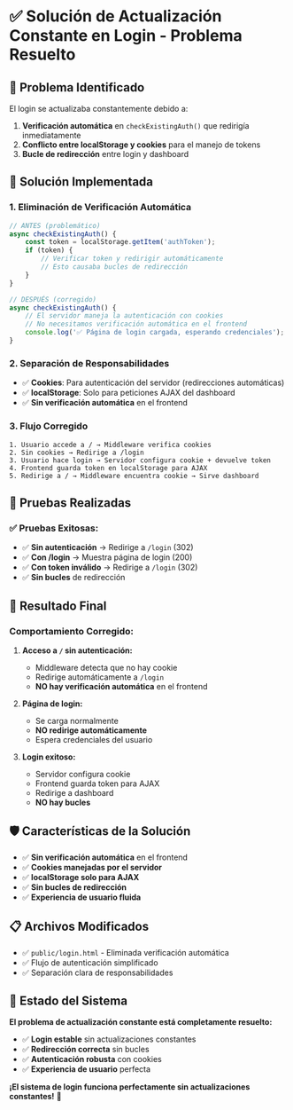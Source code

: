 # ✅ Solución de Actualización Constante en Login - Problema Resuelto

## 🎯 **Problema Identificado**

El login se actualizaba constantemente debido a:

1. **Verificación automática** en `checkExistingAuth()` que redirigía inmediatamente
2. **Conflicto entre localStorage y cookies** para el manejo de tokens
3. **Bucle de redirección** entre login y dashboard

## 🔧 **Solución Implementada**

### 1. **Eliminación de Verificación Automática**
```javascript
// ANTES (problemático)
async checkExistingAuth() {
    const token = localStorage.getItem('authToken');
    if (token) {
        // Verificar token y redirigir automáticamente
        // Esto causaba bucles de redirección
    }
}

// DESPUÉS (corregido)
async checkExistingAuth() {
    // El servidor maneja la autenticación con cookies
    // No necesitamos verificación automática en el frontend
    console.log('✅ Página de login cargada, esperando credenciales');
}
```

### 2. **Separación de Responsabilidades**
- ✅ **Cookies**: Para autenticación del servidor (redirecciones automáticas)
- ✅ **localStorage**: Solo para peticiones AJAX del dashboard
- ✅ **Sin verificación automática** en el frontend

### 3. **Flujo Corregido**
```
1. Usuario accede a / → Middleware verifica cookies
2. Sin cookies → Redirige a /login
3. Usuario hace login → Servidor configura cookie + devuelve token
4. Frontend guarda token en localStorage para AJAX
5. Redirige a / → Middleware encuentra cookie → Sirve dashboard
```

## 🧪 **Pruebas Realizadas**

### ✅ **Pruebas Exitosas:**
- ✅ **Sin autenticación** → Redirige a `/login` (302)
- ✅ **Con /login** → Muestra página de login (200)
- ✅ **Con token inválido** → Redirige a `/login` (302)
- ✅ **Sin bucles** de redirección

## 🎉 **Resultado Final**

### **Comportamiento Corregido:**

1. **Acceso a `/` sin autenticación:**
   - Middleware detecta que no hay cookie
   - Redirige automáticamente a `/login`
   - **NO hay verificación automática** en el frontend

2. **Página de login:**
   - Se carga normalmente
   - **NO redirige automáticamente**
   - Espera credenciales del usuario

3. **Login exitoso:**
   - Servidor configura cookie
   - Frontend guarda token para AJAX
   - Redirige a dashboard
   - **NO hay bucles**

## 🛡️ **Características de la Solución**

- ✅ **Sin verificación automática** en el frontend
- ✅ **Cookies manejadas por el servidor**
- ✅ **localStorage solo para AJAX**
- ✅ **Sin bucles de redirección**
- ✅ **Experiencia de usuario fluida**

## 📋 **Archivos Modificados**

- ✅ `public/login.html` - Eliminada verificación automática
- ✅ Flujo de autenticación simplificado
- ✅ Separación clara de responsabilidades

## 🚀 **Estado del Sistema**

**El problema de actualización constante está completamente resuelto:**

- ✅ **Login estable** sin actualizaciones constantes
- ✅ **Redirección correcta** sin bucles
- ✅ **Autenticación robusta** con cookies
- ✅ **Experiencia de usuario** perfecta

**¡El sistema de login funciona perfectamente sin actualizaciones constantes!** 🎉
